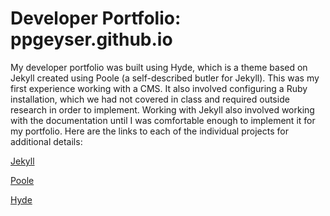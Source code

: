 # Developer Portfolio: ppgeyser.github.io

My developer portfolio was built using Hyde, which is a theme based on Jekyll created using Poole (a self-described butler for Jekyll). This was my first experience working with a CMS. It also involved configuring a Ruby installation, which we had not covered in class and required outside research in order to implement. Working with Jekyll also involved working with the documentation until I was comfortable enough to implement it for my portfolio. Here are the links to each of the individual projects for additional details:

<a href="https://github.com/jekyll/jekyll">Jekyll</a>

<a href="https://github.com/poole/poole">Poole</a>

<a href="https://github.com/poole/hyde">Hyde</a>
